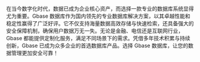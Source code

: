 在当今数字化时代，数据已成为企业核心资产，而选择一款专业的数据库系统显得尤为重要。Gbase 数据库作为国内领先的专业数据库解决方案，以其卓越性能和稳定性赢得了广泛好评。它不仅支持海量数据高效存储与快速检索，还具备强大的安全保障机制，确保用户数据万无一失。无论是金融、电信还是互联网行业，Gbase 都能提供定制化服务，满足不同场景下的需求。凭借多年技术积累与持续创新，Gbase 已成为众多企业的首选数据库产品。选择 Gbase 数据库，让您的数据管理更加安全可靠！